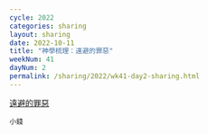 ```yaml
---
cycle: 2022
categories: sharing
layout: sharing
date: 2022-10-11
title: "神學梳理：遠避的罪惡"
weekNum: 41
dayNum: 2
permalink: /sharing/2022/wk41-day2-sharing.html
---
```


[遠避的罪惡](https://eccseattle.github.io/media/sharing/2022/wk041/2022-10-11-bin.m4a)

`小錢`
